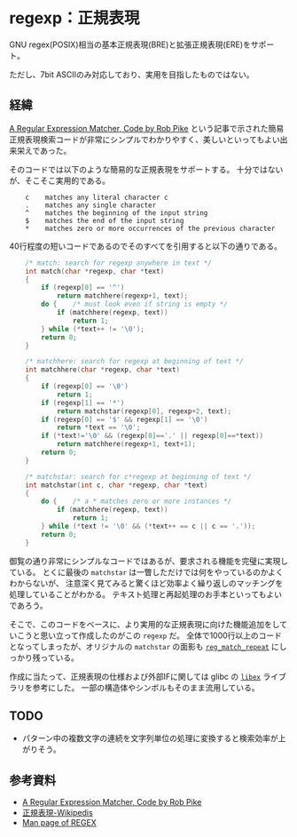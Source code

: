 # regexp：正規表現

GNU regex(POSIX)相当の基本正規表現(BRE)と拡張正規表現(ERE)をサポート。

ただし、7bit ASCIIのみ対応しており、実用を目指したものではない。

## 経緯

[A Regular Expression Matcher, Code by Rob Pike](https://www.cs.princeton.edu/courses/archive/spr09/cos333/beautiful.html)
 という記事で示された簡易正規表現検索コードが非常にシンプルでわかりやすく、美しいといってもよい出来栄えであった。

そのコードでは以下のような簡易的な正規表現をサポートする。
十分ではないが、そこそこ実用的である。

```text
    c    matches any literal character c
    .    matches any single character
    ^    matches the beginning of the input string
    $    matches the end of the input string
    *    matches zero or more occurrences of the previous character
```

40行程度の短いコードであるのでそのすべてを引用すると以下の通りである。

```c
    /* match: search for regexp anywhere in text */
    int match(char *regexp, char *text)
    {
        if (regexp[0] == '^')
            return matchhere(regexp+1, text);
        do {    /* must look even if string is empty */
            if (matchhere(regexp, text))
                return 1;
        } while (*text++ != '\0');
        return 0;
    }

    /* matchhere: search for regexp at beginning of text */
    int matchhere(char *regexp, char *text)
    {
        if (regexp[0] == '\0')
            return 1;
        if (regexp[1] == '*')
            return matchstar(regexp[0], regexp+2, text);
        if (regexp[0] == '$' && regexp[1] == '\0')
            return *text == '\0';
        if (*text!='\0' && (regexp[0]=='.' || regexp[0]==*text))
            return matchhere(regexp+1, text+1);
        return 0;
    }

    /* matchstar: search for c*regexp at beginning of text */
    int matchstar(int c, char *regexp, char *text)
    {
        do {    /* a * matches zero or more instances */
            if (matchhere(regexp, text))
                return 1;
        } while (*text != '\0' && (*text++ == c || c == '.'));
        return 0;
    }
```

御覧の通り非常にシンプルなコードではあるが、要求される機能を完璧に実現している。
とくに最後の `matchstar` は一瞥しただけでは何をやっているのかよくわからないが、
注意深く見てみると驚くほど効率よく繰り返しのマッチングを処理していることがわかる。
テキスト処理と再起処理のお手本といってもよいであろう。

そこで、このコードをベースに、より実用的な正規表現に向けた機能追加をしていこうと思い立って作成したのがこの `regexp` だ。
全体で1000行以上のコードとなってしまったが、オリジナルの `matchstar` の面影も [`reg_match_repeat`](https://github.com/levelevel/regexp/blob/c814fab6c02b533d3431eba45627d9b2e4e5ef8b/regexp.c#L1000) にしっかり残っている。

作成に当たって、正規表現の仕様および外部IFに関しては glibc の
 [`libex`](https://linuxjm.osdn.jp/html/LDP_man-pages/man3/regex.3.html) ライブラリを参考にした。
一部の構造体やシンボルもそのまま流用している。

## TODO

- パターン中の複数文字の連続を文字列単位の処理に変換すると検索効率が上がりそう。

## 参考資料

- [A Regular Expression Matcher, Code by Rob Pike](https://www.cs.princeton.edu/courses/archive/spr09/cos333/beautiful.html)
- [正規表現-Wikipedis](https://ja.wikipedia.org/wiki/%E6%AD%A3%E8%A6%8F%E8%A1%A8%E7%8F%BE)
- [Man page of REGEX](https://linuxjm.osdn.jp/html/LDP_man-pages/man3/regex.3.html)
